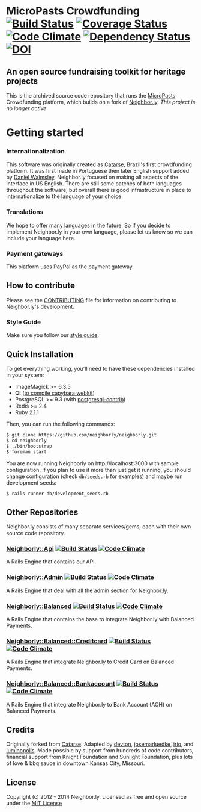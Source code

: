 # MicroPasts Crowdfunding [![Build Status](https://secure.travis-ci.org/neighborly/neighborly.png?branch=master)](https://travis-ci.org/neighborly/neighborly) [![Coverage Status](https://coveralls.io/repos/neighborly/neighborly/badge.png?branch=master)](https://coveralls.io/r/neighborly/neighborly) [![Code Climate](https://codeclimate.com/github/neighborly/neighborly.png)](https://codeclimate.com/github/neighborly/neighborly) [![Dependency Status](https://gemnasium.com/neighborly/neighborly.png)](https://gemnasium.com/neighborly/neighborly) [![DOI](https://zenodo.org/badge/19055/MicroPasts/micropasts-crowdfunding.svg)](https://zenodo.org/badge/latestdoi/19055/MicroPasts/micropasts-crowdfunding)

## An open source fundraising toolkit for heritage projects

This is the archived source code repository that runs the [MicroPasts](https://crowdfunded.micropasts.org) Crowdfunding platform, which builds on a fork of [Neighbor.ly](http://neighbor.ly). 
*This project is no longer active*

# Getting started

### Internationalization

This software was originally created as [Catarse](https://github.com/catarse/catarse), Brazil's first crowdfunding platform.
It was first made in Portuguese then later English support added by [Daniel Walmsley](http://purpose.com). Neighbor.ly focused on making all aspects of the interface in US English. There are still some patches of both languages throughout the software, but overall there is good infrastructure in place to internationalize to the language of your choice.

### Translations

We hope to offer many languages in the future. So if you decide to implement Neighbor.ly in your own language, please let us know so we can include your language here.

### Payment gateways

This platform uses PayPal as the payment gateway.

## How to contribute

Please see the [CONTRIBUTING](CONTRIBUTING.md) file for information on contributing to Neighbor.ly's development.

### Style Guide

Make sure you follow our [style guide](https://github.com/neighborly/guides/).

## Quick Installation

To get everything working, you'll need to have these dependencies installed in your system:

* ImageMagick >= 6.3.5
* Qt ([to compile capybara webkit](https://github.com/thoughtbot/capybara-webkit/wiki/Installing-Qt-and-compiling-capybara-webkit))
* PostgreSQL >= 9.3 (with [postgresql-contrib](http://www.postgresql.org/docs/9.3/static/contrib.html))
* Redis >= 2.4
* Ruby 2.1.1

Then, you can run the following commands:

```bash
$ git clone https://github.com/neighborly/neighborly.git
$ cd neighborly
$ ./bin/bootstrap
$ foreman start
```

You are now running Neighborly on http://localhost:3000 with sample configuration. If you plan to use it more than just get it running, you should change configuration (check `db/seeds.rb` for examples) and maybe run development seeds:

```bash
$ rails runner db/development_seeds.rb
```

## Other Repositories

Neighbor.ly consists of many separate services/gems, each with their own source code repository.

### [Neighborly::Api](https://github.com/neighborly/neighborly-api) [![Build Status](https://travis-ci.org/neighborly/neighborly-api.png?branch=master)](https://travis-ci.org/neighborly/neighborly-api) [![Code Climate](https://codeclimate.com/github/neighborly/neighborly-api.png)](https://codeclimate.com/github/neighborly/neighborly-api)

A Rails Engine that contains our API.

### [Neighborly::Admin](https://github.com/neighborly/neighborly-admin) [![Build Status](https://travis-ci.org/neighborly/neighborly-admin.png?branch=master)](https://travis-ci.org/neighborly/neighborly-admin) [![Code Climate](https://codeclimate.com/github/neighborly/neighborly-admin.png)](https://codeclimate.com/github/neighborly/neighborly-admin)

A Rails Engine that deal with all the admin section for Neighbor.ly.

### [Neighborly::Balanced](https://github.com/neighborly/neighborly-balanced) [![Build Status](https://travis-ci.org/neighborly/neighborly-balanced.png?branch=master)](https://travis-ci.org/neighborly/neighborly-balanced) [![Code Climate](https://codeclimate.com/github/neighborly/neighborly-balanced.png)](https://codeclimate.com/github/neighborly/neighborly-balanced)

A Rails Engine that contains the base to integrate Neighbor.ly with Balanced Payments.

### [Neighborly::Balanced::Creditcard](https://github.com/neighborly/neighborly-balanced-creditcard) [![Build Status](https://travis-ci.org/neighborly/neighborly-balanced-creditcard.png?branch=master)](https://travis-ci.org/neighborly/neighborly-balanced-creditcard) [![Code Climate](https://codeclimate.com/github/neighborly/neighborly-balanced-creditcard.png)](https://codeclimate.com/github/neighborly/neighborly-balanced-creditcard)

A Rails Engine that integrate Neighbor.ly to Credit Card on Balanced Payments.

### [Neighborly::Balanced::Bankaccount](https://github.com/neighborly/neighborly-balanced-bankaccount) [![Build Status](https://travis-ci.org/neighborly/neighborly-balanced-bankaccount.png?branch=jl-setup-test-env)](https://travis-ci.org/neighborly/neighborly-balanced-bankaccount) [![Code Climate](https://codeclimate.com/github/neighborly/neighborly-balanced-bankaccount.png)](https://codeclimate.com/github/neighborly/neighborly-balanced-bankaccount)

A Rails Engine that integrate Neighbor.ly to Bank Account (ACH) on Balanced Payments.

## Credits

Originally forked from [Catarse](https://github.com/catarse/catarse).
Adapted by [devton](https://github.com/devton), [josemarluedke](https://github.com/josemarluedke), [irio](https://github.com/irio), and [luminopolis](https://github.com/luminopolis). Made possible by support from hundreds of code contributors, financial support from Knight Foundation and Sunlight Foundation, plus lots of love & bbq sauce in downtown Kansas City, Missouri.

## License

Copyright (c) 2012 - 2014 Neighbor.ly. Licensed as free and open source under the [MIT License](MIT-LICENSE)

